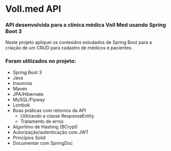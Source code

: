 # Voll.med API

### API desenvolvida para a clínica médica Voll Med usando Spring Boot 3

<p>Neste projeto apliquei os conteúdos estudados de Spring Boot para a criação de um CRUD para cadastro de médicos  
e pacientes.</p>

### Foram utilizados no projeto:
* Spring Boot 3
* Java
* Insomnia
* Maven
* JPA/Hibernate
* MySQL/Flyway
* Lombok
* Boas práticas com retornos da API
  * Utilizando a classe ResponseEntity
  * Tratamento de erros
* Algoritmo de Hashing (BCrypt)
* Autorização/autenticação com JWT
* Princípios Solid
* Documentar com SpringDoc



